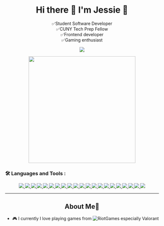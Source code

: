 <h1 align="center">Hi there 👋 I'm Jessie 🍡 </h1>

<!--
**JessieSu2/JessieSu2** is a ✨ _special_ ✨ repository because its `README.md` (this file) appears on your GitHub profile.

Here are some ideas to get you started:
- 🔭 I’m currently working on ...
- 🌱 I’m currently learning ...
- 👯 I’m looking to collaborate on ...
- 🤔 I’m looking for help with ...
- 💬 Ask me about ...
- 📫 How to reach me: ...
- 😄 Pronouns: ...
- ⚡ Fun fact: ...
-->

<p align="center">
                  ✅Student Software Developer <br> 
                  ✅CUNY Tech Prep Fellow <br> 
                  ✅Frontend developer <br>  
                  ✅Gaming enthusiast <br>
</p>

<p align="center">
  <a href="https://www.linkedin.com/in/jessiesu01/">
    <img src="https://img.shields.io/badge/LinkedIn-0077B5?style=for-the-badge&logo=linkedin&logoColor=white" > 
  </a>
</p>

<p align="center">
  <a href="#"> <img src="https://github-readme-stats.vercel.app/api?username=JessieSu2&show_icons=true&count_private=true&theme=dark" width="350"> </a>
</p>

### :hammer_and_wrench: Languages and Tools :
  <div align="center">
    <a href="#">
      <img src="https://img.shields.io/badge/MySQL-005C84?style=for-the-badge&logo=mysql&logoColor=white" >
    </a>
    <a href="#">
      <img src="https://img.shields.io/badge/PostgreSQL-316192?style=for-the-badge&logo=postgresql&logoColor=white" >
    </a>
    <a href="#">
      <img src="https://img.shields.io/badge/Dribbble-EA4C89?style=for-the-badge&logo=dribbble&logoColor=white" >
    </a>
    <a href="#">
      <img src="https://img.shields.io/badge/Figma-F24E1E?style=for-the-badge&logo=figma&logoColor=white" >
    </a>
   <a href="#">
      <img src="https://img.shields.io/badge/Bootstrap-563D7C?style=for-the-badge&logo=bootstrap&logoColor=white" >
    </a>
   <a href="#">
      <img src="https://img.shields.io/badge/Docker-2CA5E0?style=for-the-badge&logo=docker&logoColor=white" >
    </a>
   <a href="#">
      <img src="https://img.shields.io/badge/firebase-ffca28?style=for-the-badge&logo=firebase&logoColor=black" >
    </a>
   <a href="#">
      <img src="https://img.shields.io/badge/Express.js-000000?style=for-the-badge&logo=express&logoColor=white" >
    </a>
    <a href="#">
      <img src="https://img.shields.io/badge/GitHub%20Pages-222222?style=for-the-badge&logo=GitHub%20Pages&logoColor=white" >
    </a>
    <a href="#">
      <img src="https://img.shields.io/badge/React-20232A?style=for-the-badge&logo=react&logoColor=61DAFB" >
    </a>
    <a href="#">
      <img src="https://img.shields.io/badge/Unity-100000?style=for-the-badge&logo=unity&logoColor=white" >
    </a>
    <a href="#">
      <img src="https://img.shields.io/badge/Eclipse-2C2255?style=for-the-badge&logo=eclipse&logoColor=white" >
    </a>
    <a href="#">
      <img src="https://img.shields.io/badge/replit-667881?style=for-the-badge&logo=replit&logoColor=white" >
    </a>
     <a href="#">
      <img src="https://img.shields.io/badge/VSCode-0078D4?style=for-the-badge&logo=visual%20studio%20code&logoColor=white" >
    </a>
     <a href="#">
      <img src="https://img.shields.io/badge/Visual_Studio-5C2D91?style=for-the-badge&logo=visual%20studio&logoColor=white" >
    </a>
    <a href="#">
      <img src="https://img.shields.io/badge/Android_Studio-3DDC84?style=for-the-badge&logo=android-studio&logoColor=white" >
    </a>
    <a href="#">
      <img src="https://img.shields.io/badge/CSS3-1572B6?style=for-the-badge&logo=css3&logoColor=white" >
    </a>
    <a href="#">
      <img src="https://img.shields.io/badge/Colab-F9AB00?style=for-the-badge&logo=googlecolab&color=525252" >
    </a>
    <a href="#">
      <img src="https://img.shields.io/badge/JavaScript-323330?style=for-the-badge&logo=javascript&logoColor=F7DF1E" >
    </a>
    <a href="#">
      <img src="https://img.shields.io/badge/Python-FFD43B?style=for-the-badge&logo=python&logoColor=blue" >
    </a>
    <a href="#">
      <img src="https://img.shields.io/badge/GitLab-330F63?style=for-the-badge&logo=gitlab&logoColor=white" >
    </a>
  </div>
  
---

<h2 align="center">About Me💚</h2>

 - 🎮 I currently I love playing games from ![RiotGames](https://img.shields.io/badge/Riot_Games-D32936?style=for-the-badge&logo=riot-games&logoColor=white) especially Valorant
